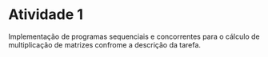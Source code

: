 # Atividade 1
Implementação de programas sequenciais e concorrentes para o cálculo de multiplicação de matrizes confrome a descrição da tarefa.
